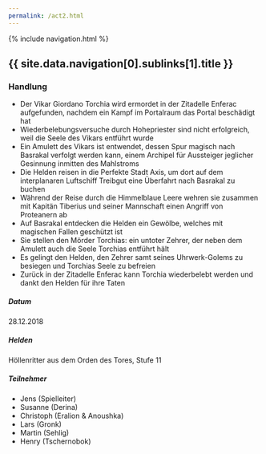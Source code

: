 ```yaml
---
permalink: /act2.html
---
```


{% include navigation.html %}

## {{ site.data.navigation[0].sublinks[1].title }}

### Handlung

* Der Vikar Giordano Torchia wird ermordet in der Zitadelle Enferac aufgefunden, nachdem ein Kampf im Portalraum das Portal beschädigt hat
* Wiederbelebungsversuche durch Hohepriester sind nicht erfolgreich, weil die Seele des Vikars entführt wurde
* Ein Amulett des Vikars ist entwendet, dessen Spur magisch nach Basrakal verfolgt werden kann, einem Archipel für Aussteiger jeglicher Gesinnung inmitten des Mahlstroms
* Die Helden reisen in die Perfekte Stadt Axis, um dort auf dem interplanaren Luftschiff Treibgut eine Überfahrt nach Basrakal zu buchen
* Während der Reise durch die Himmelblaue Leere wehren sie zusammen mit Kapitän Tiberius und seiner Mannschaft einen Angriff von Proteanern ab
* Auf Basrakal entdecken die Helden ein Gewölbe, welches mit magischen Fallen geschützt ist
* Sie stellen den Mörder Torchias: ein untoter Zehrer, der neben dem Amulett auch die Seele Torchias entführt hält
* Es gelingt den Helden, den Zehrer samt seines Uhrwerk-Golems zu besiegen und Torchias Seele zu befreien
* Zurück in der Zitadelle Enferac kann Torchia wiederbelebt werden und dankt den Helden für ihre Taten

##### Datum

28.12.2018

##### Helden

Höllenritter aus dem Orden des Tores, Stufe 11

##### Teilnehmer

* Jens (Spielleiter)
* Susanne (Derina)
* Christoph (Eralion & Anoushka)
* Lars (Gronk)
* Martin (Sehlig)
* Henry (Tschernobok)
